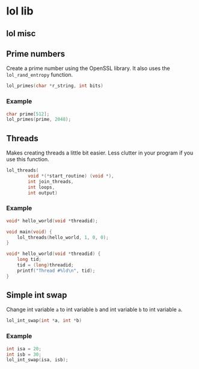 # lol lib

## lol misc

## Prime numbers

Create a prime number using the OpenSSL library. It also uses the `lol_rand_entropy` function.


```c
lol_primes(char *r_string, int bits)
```

### Example

```c
char prime[512];
lol_primes(prime, 2048);
```

## Threads

Makes creating threads a little bit easier. Less clutter in your program if you use this function.

```c
lol_threads(
        void *(*start_routine) (void *), 
        int join_threads,
        int loops,
        int output)
```

### Example

```c
void* hello_world(void *threadid);

void main(void) {
    lol_threads(hello_world, 1, 0, 0);
}

void* hello_world(void *threadid) {
    long tid;
    tid = (long)threadid;
    printf("Thread #%ld\n", tid);
}
```

## Simple int swap

Change int variable `a` to int variable `b` and int variable `b` to int variable `a`.

```c
lol_int_swap(int *a, int *b)
```

### Example

```c
int isa = 20;
int isb = 30;
lol_int_swap(isa, isb);
```